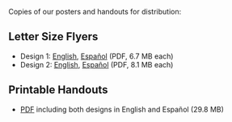 Copies of our posters and handouts for distribution:

## Letter Size Flyers
* Design 1: [English](./BWFlyer2.pdf), [Español](./EspanolBWFlyer2.pdf) (PDF, 6.7 MB each)
* Design 2: [English](./BWFlyer3.pdf), [Español](./EspanolBWFlyer3.pdf) (PDF, 8.1 MB each)

## Printable Handouts
* [PDF](./BWHandouts.pdf) including both designs in English and Español (29.8 MB)